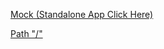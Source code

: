 [Mock (Standalone App Click Here)](https://dev-5pgg8n.finnix.dev/mobile/stt?code=MOCK_CODE&state=MOCK_STATE)

[Path "/"](https://dev-5pgg8n.finnix.dev/)
